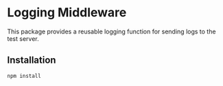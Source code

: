 # Logging Middleware

This package provides a reusable logging function for sending logs to the test server.

## Installation
```bash
npm install
